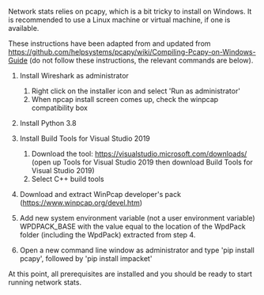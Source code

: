 Network stats relies on pcapy, which is a bit tricky to install on Windows. It is recommended to use a Linux machine or virtual machine, if one is available.

These instructions have been adapted from and updated from https://github.com/helpsystems/pcapy/wiki/Compiling-Pcapy-on-Windows-Guide (do not follow these instructions, the relevant commands are below).

1. Install Wireshark as administrator
   1. Right click on the installer icon and select 'Run as administrator'
   2. When npcap install screen comes up, check the winpcap compatibility box

2. Install Python 3.8

3. Install Build Tools for Visual Studio 2019
   1. Download the tool: https://visualstudio.microsoft.com/downloads/ (open up Tools for Visual Studio 2019 then download Build Tools for Visual Studio 2019)
   2. Select C++ build tools

4. Download and extract WinPcap developer's pack (https://www.winpcap.org/devel.htm)

5. Add new system environment variable (not a user environment variable) WPDPACK_BASE with the value equal to the location of the WpdPack folder (including the WpdPack) extracted from step 4.

6. Open a new command line window as administrator and type 'pip install pcapy', followed by 'pip install impacket'

At this point, all prerequisites are installed and you should be ready to start running network stats.
